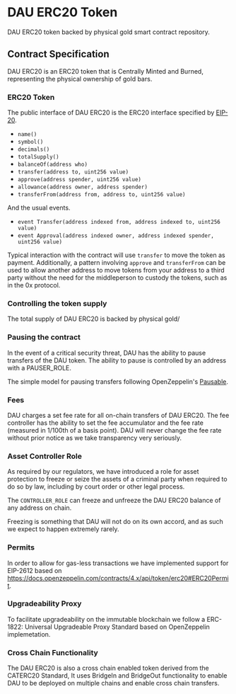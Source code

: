 # DAU ERC20 Token 
DAU ERC20 token backed by physical gold smart contract repository.

## Contract Specification

DAU ERC20 is an ERC20 token that is Centrally Minted and Burned,
representing the physical ownership of gold bars.

### ERC20 Token

The public interface of DAU ERC20 is the ERC20 interface
specified by [EIP-20](https://github.com/ethereum/EIPs/blob/master/EIPS/eip-20.md).

- `name()`
- `symbol()`
- `decimals()`
- `totalSupply()`
- `balanceOf(address who)`
- `transfer(address to, uint256 value)`
- `approve(address spender, uint256 value)`
- `allowance(address owner, address spender)`
- `transferFrom(address from, address to, uint256 value)`

And the usual events.

- `event Transfer(address indexed from, address indexed to, uint256 value)`
- `event Approval(address indexed owner, address indexed spender, uint256 value)`

Typical interaction with the contract will use `transfer` to move the token as payment.
Additionally, a pattern involving `approve` and `transferFrom` can be used to allow another 
address to move tokens from your address to a third party without the need for the middleperson 
to custody the tokens, such as in the 0x protocol. 

### Controlling the token supply

The total supply of DAU ERC20 is backed by physical gold/
### Pausing the contract

In the event of a critical security threat, DAU has the ability to pause transfers of the DAU token. The ability to pause is controlled by an address with a PAUSER_ROLE.

The simple model for pausing transfers following OpenZeppelin's
[Pausable](https://docs.openzeppelin.com/contracts/4.x/api/token/erc20#ERC20Pausable).

### Fees

DAU charges a set fee rate for all on-chain transfers of DAU ERC20.
The fee controller has the ability to set the fee accumulator and the fee rate (measured in 1/100th of a basis point).
DAU will never change the fee rate without prior notice as we take transparency very seriously.

### Asset Controller Role

As required by our regulators, we have introduced a role for asset protection to freeze or seize the assets of a criminal party when required to do so by law, including by court order or other legal process.

The `CONTROLLER_ROLE` can freeze and unfreeze the DAU ERC20 balance of any address on chain.

Freezing is something that DAU will not do on its own accord, and as such we expect to happen extremely rarely.

### Permits

In order to allow for gas-less transactions we have implemented support for EIP-2612 based on https://docs.openzeppelin.com/contracts/4.x/api/token/erc20#ERC20Permit.

### Upgradeability Proxy
To facilitate upgradeability on the immutable blockchain we follow a ERC-1822: Universal Upgradeable Proxy Standard based on OpenZeppelin implemetation.

### Cross Chain Functionality
The DAU ERC20 is also a cross chain enabled token derived from the CATERC20 Standard,
It uses BridgeIn and BridgeOut functionality to enable DAU to be deployed on multiple chains and enable cross chain transfers.